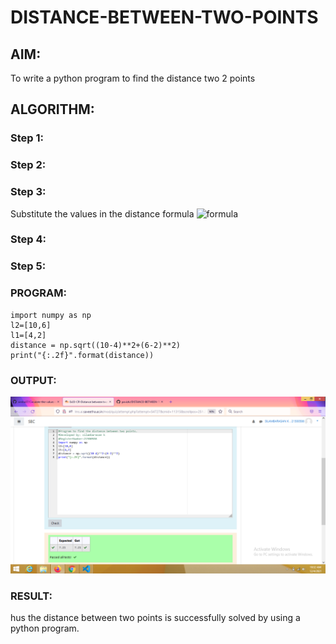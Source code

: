 # DISTANCE-BETWEEN-TWO-POINTS

## AIM:
To write a python program to find the distance two 2 points
## ALGORITHM:
### Step 1: 
### Step 2: 
### Step 3: 
Substitute the values in the distance formula  ![formula](/formula.jpg)
### Step 4: 
### Step 5: 
### PROGRAM:
```
import numpy as np
l2=[10,6]
l1=[4,2]
distance = np.sqrt((10-4)**2+(6-2)**2)
print("{:.2f}".format(distance))
```
### OUTPUT:
![git log](Screenshotc.png)


### RESULT:
hus the distance between two points is successfully solved by using a python program.